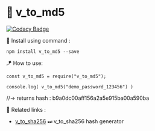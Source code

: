 # 🔄 v_to_md5

[![Codacy Badge](https://api.codacy.com/project/badge/Grade/bddede2a4cd345e78743086499b880b9)](https://app.codacy.com/gh/V-core9/v_to_md5?utm_source=github.com&utm_medium=referral&utm_content=V-core9/v_to_md5&utm_campaign=Badge_Grade_Settings)

🔩 Install using command : 

    npm install v_to_md5 --save

🪁 How to use: 
  
    const v_to_md5 = require("v_to_md5");

    console.log( v_to_md5("demo_password_123456") )
    
//-> returns hash : b9a0dc00aff156a2a5e915ba00a590ba

📑 Related links :
*   [v_to_sha256](https://www.npmjs.com/package/v_to_sha256) ⏭ v_to_sha256 hash generator
